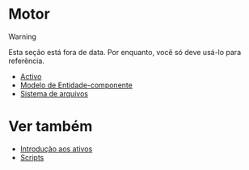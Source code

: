 # Motor

> [!Warning]
> Esta seção está fora de data. Por enquanto, você só deve usá-lo para referência.

- [Activo](assets/index.md)
- [Modelo de Entidade-componente](entity-component-model/index.md)
- [Sistema de arquivos](file-system.md)

# Ver também

- [Introdução aos ativos](../game-studio/assets.md)
- [Scripts](../scripts/index.md)
